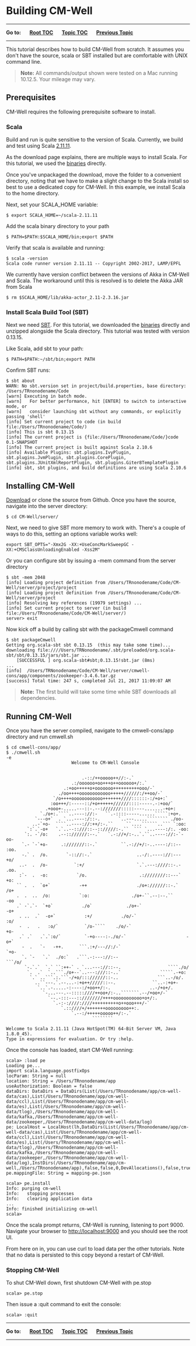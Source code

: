 # Building CM-Well #

----

**Go to:** &nbsp;&nbsp;&nbsp;&nbsp; [**Root TOC**](CM-Well.RootTOC.md) &nbsp;&nbsp;&nbsp;&nbsp; [**Topic TOC**](Tutorial.TOC.md) &nbsp;&nbsp;&nbsp;&nbsp; [**Previous Topic**](Tutorial.HandsOnExercisesTOC.md)  

----


This tutorial describes how to build CM-Well from scratch. It assumes you don't have the source, scala or SBT installed but are comfortable with UNIX command line.

>**Note:** All commands/output shown were tested on a Mac running 10.12.5. Your mileage may vary.

## Prerequisites ##

CM-Well requires the following prerequisite software to install. 

### Scala ###

Build and run is quite sensitive to the version of Scala. Currently, we build and test using Scala [2.11.11](https://www.scala-lang.org/download/2.11.11.html).

As the download page explains, there are multiple ways to install Scala. For this tutorial, we used the [binaries](https://downloads.lightbend.com/scala/2.11.11/scala-2.11.11.tgz) directly. 

Once you've unpackaged the download, move the folder to a convenient directory, noting that we have to make a slight change to the Scala install so best to use a dedicated copy for CM-Well. In this example, we install Scala to the home directory.

Next, set your SCALA_HOME variable:
```
$ export SCALA_HOME=~/scala-2.11.11
```

Add the scala binary directory to your path
```
$ PATH=$PATH:$SCALA_HOME/bin;export $PATH
```

Verify that scala is available and running:

```
$ scala -version
Scala code runner version 2.11.11 -- Copyright 2002-2017, LAMP/EPFL
```

We currently have version conflict between the versions of Akka in CM-Well and Scala. The workaround until this is resolved is to delete the Akka JAR from Scala

```
$ rm $SCALA_HOME/lib/akka-actor_2.11-2.3.16.jar
```

### Install Scala Build Tool (SBT) ###

Next we need [SBT](http://www.scala-sbt.org). For this tutorial, we downloaded the [binaries](https://github.com/sbt/sbt/releases/download/v0.13.15/sbt-0.13.15.zip) directly and unzipped alongside the Scala directory. This tutorial was tested with version 0.13.15.

Like Scala, add sbt to your path:
```
$ PATH=$PATH:~/sbt/bin;export PATH
```

Confirm SBT runs:
```
$ sbt about
WARN: No sbt.version set in project/build.properties, base directory: /Users/TRnonodename/Code
[warn] Executing in batch mode.
[warn]   For better performance, hit [ENTER] to switch to interactive mode, or
[warn]   consider launching sbt without any commands, or explicitly passing 'shell'
[info] Set current project to code (in build file:/Users/TRnonodename/Code/)
[info] This is sbt 0.13.15
[info] The current project is {file:/Users/TRnonodename/Code/}code 0.1-SNAPSHOT
[info] The current project is built against Scala 2.10.6
[info] Available Plugins: sbt.plugins.IvyPlugin, sbt.plugins.JvmPlugin, sbt.plugins.CorePlugin, sbt.plugins.JUnitXmlReportPlugin, sbt.plugins.Giter8TemplatePlugin
[info] sbt, sbt plugins, and build definitions are using Scala 2.10.6
```
## Installing CM-Well ##


[Download](https://github.com/thomsonreuters/CM-Well/archive/master.zip) or clone the source from Github. Once you have the source, navigate into the server directory:
```
$ cd CM-Well/server/
```
Next, we need to give SBT more memory to work with. There's a couple of ways to do this, setting an options variable works well:
```
export SBT_OPTS="-Xmx2G -XX:+UseConcMarkSweepGC -XX:+CMSClassUnloadingEnabled -Xss2M"
```

Or you can configure sbt by issuing a -mem command from the server directory
```
$ sbt -mem 2048
[info] Loading project definition from /Users/TRnonodename/Code/CM-Well/server/project/project
[info] Loading project definition from /Users/TRnonodename/Code/CM-Well/server/project
[info] Resolving key references (19979 settings) ...
[info] Set current project to server (in build file:/Users/TRnonodename/Code/CM-Well/server/)
server> exit
```
Now kick off a build by calling sbt with the packageCmwell command
```
$ sbt packageCmwell
Getting org.scala-sbt sbt 0.13.15  (this may take some time)...
downloading file:////Users/TRNonodename/.sbt/preloaded/org.scala-sbt/sbt/0.13.15/jars/sbt.jar ...
	[SUCCESSFUL ] org.scala-sbt#sbt;0.13.15!sbt.jar (8ms)
...
[info] 	/Users/TRNonodename/Code/CM-Well/server/cmwell-cons/app/components/zookeeper-3.4.6.tar.gz
[success] Total time: 247 s, completed Jul 21, 2017 11:09:07 AM
```

>**Note:** The first build will take some time while SBT downloads all dependencies.

## Running CM-Well ##

Once you have the server compiled, navigate to the cmwell-cons/app directory and run cmwell.sh

```
$ cd cmwell-cons/app/
$ ./cmwell.sh 
-e 
                         Welcome to CM-Well Console
                                                                                 
                                                                                
                             .-::/++ooooo++//:-.`                               
                         .:/oooooo+oo+++o++oooooo+/:.`                          
                      .:+oo+++++o+ooooooo++++++++++ooo/-`                       
                    ./oo++++oooooooooooo+++++//////:/++oo/-`                    
                  `/o++++oooooooooooo+++++++////::::::-:/+o+:`                  
                 :oo+++/:-----::/+o++++++//////::::-----.-:+oo/`                
               .+ooo+-.....---::-.--:///////:::::----.......-+o+:               
             `./o+:.````..----://:-   ``.-::::-----......`````:+o+.             
           `---o+`  . `...----:/::-.       `..---.....```````` ./oo-            
          ..-`+o-  ````..----://:++/:-.``     ``....``````..``` `:oo:           
        `:`.`-o+   `.`..--::///::--:://///:-.``  ``` `...----:/:. -oo:          
       `:. -`/o:    .--:://////:--.`   `.-://+/:-..`.``..----://:-`-oo-         
      `.- `-`+o-     .:///////::-.`         ``.-://+/:-..----:/::-- :oo.        
      -.` .  /o.       `-:://:-.`                 ..-/:.----://:---  +o/        
     ..-  .  /o-          `:+/                    `.`.---:////::-.-  .oo.       
     :`-  .  -o:           `/o.                    .:////////::---`   +o:       
    `` .  .  `o+`           -++                   ./o+://////::-.`    /o+       
    .  .  ..  /o:           `:o:                ./o+-``.--:--.``      -oo       
    .` -`.`-  `+o`           ./o`             ./o+-`                  -o+       
     . ..  .`  -o+`           :+/           ./o/-`                    :o/       
     -  .   .   :o/`          `/o-````    ./o/-`                      +o-       
     .` .`   .`.`:o/`         `-+o----:-./o/-`                       -o+`       
      -  .   `-   -++.      ```.:+/---//:/-`                        `+o-        
      `. `-   `.`  ./o:`   .```.-:---://:--                      ```/o/         
       `-.`.`  `.` ``:++-` . `...---://::--.                  ````./o/          
        `.  .`  `..```./o+--`..---:///::-..`               `````.-+o:           
         `.` ..```.:.```-/+o/::://////::-..               ```..-/o/.            
           ..``---.`.--...-:+o++/////::--.              ``..-:+o+-              
            `..`.-.....-:----:/+oo++/:-.               ..-/+o+/.                
              `-...---.--:::::////++oo+/:-..```````.--/+oo+/-`                  
                `--.-:::---::////////++++ooooooooooo+o+/:.                      
                  `.-:-:////:////++++++++++o++ooo+++/-`                         
                     `.::////+/+++++++ooooooooo++:.                             
                         `.--:/+++++ooooo++/:-.`                                
                                 ````````                                       
                                                                                
Welcome to Scala 2.11.11 (Java HotSpot(TM) 64-Bit Server VM, Java 1.8.0_45).
Type in expressions for evaluation. Or try :help.
```

Once the console has loaded, start CM-Well running:
```
scala> :load pe
Loading pe...
import scala.language.postfixOps
locParam: String = null
location: String = /Users/TRnonodename/app
useAuthorization: Boolean = false
dataDirs: DataDirs = DataDirs(List(/Users/TRnonodename/app/cm-well-data/cas),List(/Users/TRnonodename/app/cm-well-data/ccl),List(/Users/TRnonodename/app/cm-well-data/es),List(/Users/TRnonodename/app/cm-well-data/tlog),/Users/TRnonodename/app/cm-well-data/kafka,/Users/TRnonodename/app/cm-well-data/zookeeper,/Users/TRnonodename/app/cm-well-data/log)
pe: LocalHost = LocalHost(lh,DataDirs(List(/Users/TRnonodename/app/cm-well-data/cas),List(/Users/TRnonodename/app/cm-well-data/ccl),List(/Users/TRnonodename/app/cm-well-data/es),List(/Users/TRnonodename/app/cm-well-data/tlog),/Users/TRnonodename/app/cm-well-data/kafka,/Users/TRnonodename/app/cm-well-data/zookeeper,/Users/TRnonodename/app/cm-well-data/log),InstDirs(/Users/TRnonodename/app/cm-well,/Users/TRnonodename/app),false,false,0,DevAllocations(),false,true,true,false,true,false)
pe.mappingFile: String = mapping-pe.json

scala> pe.install
Info: purging cm-well
Info:   stopping processes
Info:   clearing application data
...
Info: finished initializing cm-well
scala> 
```
Once the scala prompt returns, CM-Well is running, listening to port 9000. Navigate your browser to [http://localhost:9000](http://localhost:9000) and you should see the root UI.

From here on in, you can use curl to load data per the other tutorials. Note that no data is persisted to this copy beyond a restart of CM-Well.

### Stopping CM-Well ###

To shut CM-Well down, first shutdown CM-Well with pe.stop

``` 
scala> pe.stop
```

Then issue a :quit command to exit the console:

```
scala> :quit
```

----

**Go to:** &nbsp;&nbsp;&nbsp;&nbsp; [**Root TOC**](CM-Well.RootTOC.md) &nbsp;&nbsp;&nbsp;&nbsp; [**Topic TOC**](Tutorial.TOC.md) &nbsp;&nbsp;&nbsp;&nbsp; [**Previous Topic**](Tutorial.HandsOnExercisesTOC.md)  

----

